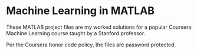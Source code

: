 # Machine Learning in MATLAB

These MATLAB project files are my worked solutions for a popular Coursera Machine Learning course taught by a Stanford professor. 

Per the Coursera honor code policy, the files are password protected.




